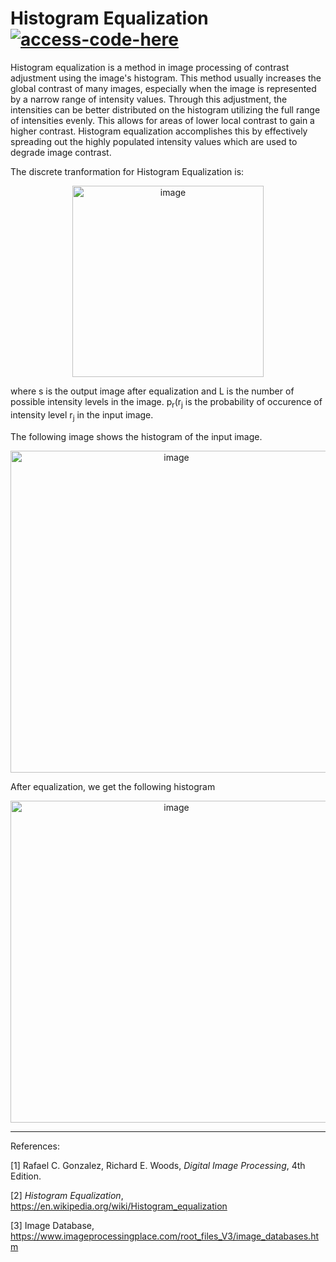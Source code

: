 # Histogram Equalization [![access-code-here](https://img.shields.io/badge/Access%20Code-Here-1f425f.svg)](https://github.com/naik24/ImageProcessing/blob/master/Histogram%20Equalization/Histogram_Equalization.ipynb)

Histogram equalization is a method in image processing of contrast adjustment using the image's histogram. This method usually increases the global contrast of many images, especially when the image is represented by a narrow range of intensity values. Through this adjustment, the intensities can be better distributed on the histogram utilizing the full range of intensities evenly. This allows for areas of lower local contrast to gain a higher contrast. Histogram equalization accomplishes this by effectively spreading out the highly populated intensity values which are used to degrade image contrast.

The discrete tranformation for Histogram Equalization is:
<p align = "center"><img width="306" alt="image" src="https://github.com/naik24/ImageProcessing/assets/69704762/52dfd3aa-ad3c-4c18-9f71-0637197bbedc">
</p>
where s is the output image after equalization and L is the number of possible intensity levels in the image. p<sub>r</sub>(r<sub>j</sub> is the probability of occurence of intensity level r<sub>j</sub> in the input image.

The following image shows the histogram of the input image.
<p align = "center"><img width="515" alt="image" src="https://github.com/naik24/ImageProcessing/assets/69704762/3d946916-b9a7-4edd-adc2-7580a3bc4e3b">
</p>

After equalization, we get the following histogram
<p align = "center"><img width="515" alt="image" src="https://github.com/naik24/ImageProcessing/assets/69704762/56f13220-9014-4451-b425-f0991db7a989">
</p>

<hr>
References:

[1] Rafael C. Gonzalez, Richard E. Woods, *Digital Image Processing*, 4th Edition.

[2] *Histogram Equalization*, https://en.wikipedia.org/wiki/Histogram_equalization

[3] Image Database, https://www.imageprocessingplace.com/root_files_V3/image_databases.htm
